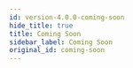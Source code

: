 ```yaml
---
id: version-4.0.0-coming-soon
hide_title: true
title: Coming Soon
sidebar_label: Coming Soon
original_id: coming-soon
---
```


